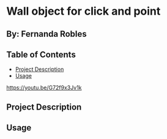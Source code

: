 # Wall object for click and point
## By: Fernanda Robles

## Table of Contents

- [Project Description](#project-description)
- [Usage](#usage)
  
https://youtu.be/G72f9x3Jv1k

## Project Description



## Usage

